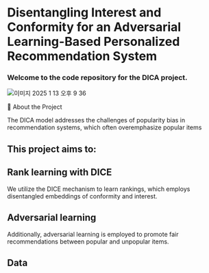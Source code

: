 # Disentangling Interest and Conformity for an Adversarial Learning-Based Personalized Recommendation System
### Welcome to the code repository for the DICA project.

![이미지 2025  1  13  오후 9 36](https://github.com/user-attachments/assets/99334f9a-7039-4cf5-b2aa-15537ec78b95)

🚀 About the Project

The DICA model addresses the challenges of popularity bias in recommendation systems, which often overemphasize popular items

## This project aims to:

## **Rank learning with DICE**

  We utilize the DICE mechanism to learn rankings, which employs disentangled embeddings of conformity and interest.
  
## **Adversarial learning**

  Additionally, adversarial learning is employed to promote fair recommendations between popular and unpopular items.

## Data

